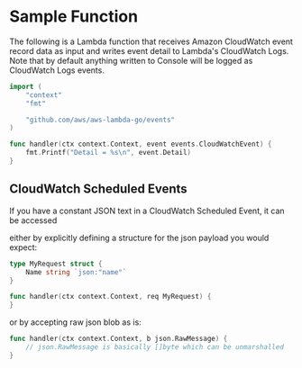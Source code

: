
# Sample Function

The following is a Lambda function that receives Amazon CloudWatch event record data as input and writes event detail to Lambda's CloudWatch Logs. Note that by default anything written to Console will be logged as CloudWatch Logs events.

```go
import (
	"context"
	"fmt"

	"github.com/aws/aws-lambda-go/events"
)

func handler(ctx context.Context, event events.CloudWatchEvent) {
	fmt.Printf("Detail = %s\n", event.Detail)
}
```

## CloudWatch Scheduled Events

If you have a constant JSON text in a CloudWatch Scheduled Event, it can be accessed

either by explicitly defining a structure for the json payload you would expect:

```go
type MyRequest struct {
	Name string `json:"name"`
}

func handler(ctx context.Context, req MyRequest) {
}
```

or by accepting raw json blob as is:

```go
func handler(ctx context.Context, b json.RawMessage) {
    // json.RawMessage is basically []byte which can be unmarshalled
}
```
